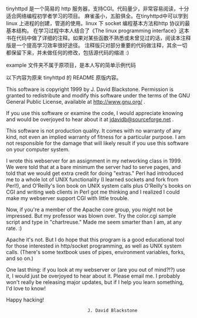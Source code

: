   tinyhttpd 是一个简易的 http 服务器，支持CGI。代码量少，非常容易阅读，十分适合网络编程初学者学习的项目。
  麻雀虽小，五脏俱全。在tinyhttpd中可以学到 linux 上进程的创建，管道的使用。linux 下 socket 编程基本方法和http 协议的最基本结构。
  在学习过程中本人结合了《The linux programming interface》这本书在代码中做了详细的注释。如果对某些函数不熟悉或未曾见过的话，阅读本注释版是一个提高学习效率很好途径。
  注释版只对部分重要的代码做注释，其余一切都保留下来，并未做任何的修改，包括源代码的缩进 :)
  
  example 文件夹不属于原项目，是本人写的简单示例代码

  以下内容为原来 tinyhttpd 的 README 原版内容。


  This software is copyright 1999 by J. David Blackstone.  Permission
is granted to redistribute and modify this software under the terms of
the GNU General Public License, available at http://www.gnu.org/ .

  If you use this software or examine the code, I would appreciate
knowing and would be overjoyed to hear about it at
jdavidb@sourceforge.net .

  This software is not production quality.  It comes with no warranty
of any kind, not even an implied warranty of fitness for a particular
purpose.  I am not responsible for the damage that will likely result
if you use this software on your computer system.

  I wrote this webserver for an assignment in my networking class in
1999.  We were told that at a bare minimum the server had to serve
pages, and told that we would get extra credit for doing "extras."
Perl had introduced me to a whole lot of UNIX functionality (I learned
sockets and fork from Perl!), and O'Reilly's lion book on UNIX system
calls plus O'Reilly's books on CGI and writing web clients in Perl got
me thinking and I realized I could make my webserver support CGI with
little trouble.

  Now, if you're a member of the Apache core group, you might not be
impressed.  But my professor was blown over.  Try the color.cgi sample
script and type in "chartreuse."  Made me seem smarter than I am, at
any rate. :)

  Apache it's not.  But I do hope that this program is a good
educational tool for those interested in http/socket programming, as
well as UNIX system calls.  (There's some textbook uses of pipes,
environment variables, forks, and so on.)

  One last thing: if you look at my webserver or (are you out of
mind?!?) use it, I would just be overjoyed to hear about it.  Please
email me.  I probably won't really be releasing major updates, but if
I help you learn something, I'd love to know!

  Happy hacking!

                                   J. David Blackstone